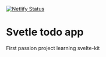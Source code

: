 [![Netlify Status](https://api.netlify.com/api/v1/badges/db08182a-8850-42b9-955d-14c0f17363af/deploy-status)](https://app.netlify.com/sites/comfy-biscuit-a18b25/deploys)


# Svetle todo app

First passion project learning svelte-kit